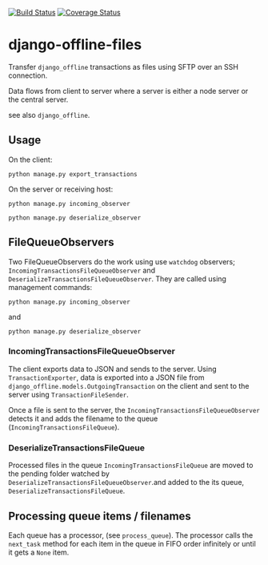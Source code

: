 [![Build Status](https://travis-ci.com/erikvw/django-offline-files.svg?branch=develop)](https://travis-ci.com/erikvw/django-offline-files?branch=develop)
[![Coverage Status](https://coveralls.io/repos/erikvw/django-offline-files/badge.svg?branch=develop&service=github)](https://coveralls.io/github/erikvw/django-offline-files?branch=develop)


# django-offline-files

Transfer `django_offline` transactions as files using SFTP over an SSH connection.

Data flows from client to server where a server is either a node server or the central server.

see also `django_offline`.


## Usage

On the client:

    python manage.py export_transactions


On the server or receiving host:

    python manage.py incoming_observer

    python manage.py deserialize_observer


## FileQueueObservers

Two FileQueueObservers do the work using use `watchdog` observers; `IncomingTransactionsFileQueueObserver` and `DeserializeTransactionsFileQueueObserver`. They are called using management commands:

    python manage.py incoming_observer

and
    
    python manage.py deserialize_observer
    
### IncomingTransactionsFileQueueObserver

The client exports data to JSON and sends to the server. Using `TransactionExporter`, data is exported into a JSON file from `django_offline.models.OutgoingTransaction` on the client and sent to the server using `TransactionFileSender`.

Once a file is sent to the server, the `IncomingTransactionsFileQueueObserver` detects it and adds the filename to the queue (`IncomingTransactionsFileQueue`). 

### DeserializeTransactionsFileQueue

Processed files in the queue `IncomingTransactionsFileQueue` are moved to the pending folder watched by `DeserializeTransactionsFileQueueObserver`.and added to the its queue, `DeserializeTransactionsFileQueue`. 


## Processing queue items / filenames

Each queue has a processor, (see `process_queue`). The processor calls the `next_task` method for each item in the queue in FIFO order infinitely or until it gets a `None` item.

